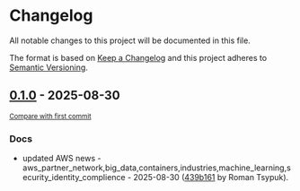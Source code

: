 # Changelog

All notable changes to this project will be documented in this file.

The format is based on [Keep a Changelog](http://keepachangelog.com/en/1.0.0/)
and this project adheres to [Semantic Versioning](http://semver.org/spec/v2.0.0.html).

<!-- insertion marker -->
## [0.1.0](https://github.com/tsypuk/aws-news/releases/tag/ver-2025-08-300.1.0) - 2025-08-30

<small>[Compare with first commit](https://github.com/tsypuk/aws-news/compare/9dd31a3cd221442b759b947d5c3fde652689d8d5...ver-2025-08-30)</small>

### Docs

- updated AWS news - aws_partner_network,big_data,containers,industries,machine_learning,security_identity_complience - 2025-08-30 ([439b161](https://github.com/tsypuk/aws-news/commit/439b161d8df8af237404ff9cf03f2a6b349971fa) by Roman Tsypuk).

